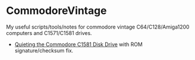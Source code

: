 # CommodoreVintage

My useful scripts/tools/notes for commodore vintage C64/C128/Amiga1200 computers and C1571/C1581 drives.

* [Quieting the Commodore C1581 Disk Drive](https://github.com/pulchart/CommodoreVintage/tree/master/c1581-drive-quieting) with ROM signature/checksum fix.
